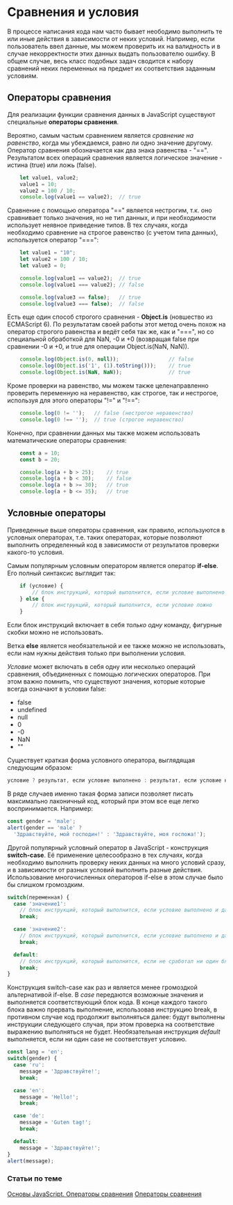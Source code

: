 # Сравнения и условия

В процессе написания кода нам часто бывает неободимо выполнить те или иные действия в зависимости от неких условий. Например, если пользователь ввел данные, мы можем проверить их на валидность и в случае некорректности этих данных выдать пользователю ошибку. В общем случае, весь класс подобных задач сводится к набору сравнений неких переменных на предмет их соответствия заданным условиям.

## Операторы сравнения

Для реализации функции сравнения данных в JavaScript существуют специальные **операторы сравнения**.

Вероятно, самым частым сравнением является *сравнение на равенство*, когда мы убеждаемся, равно ли одно значение другому.
Оператор сравнения обозначается как два знака равенства - "==".
Результатом всех операций сравнения является логическое значение - истина (true) или ложь (false).

```javascript
    let value1, value2;
    value1 = 10;
    value2 = 100 / 10;
    console.log(value1 == value2);  // true
```

Сравнение с помощью оператора "==" является нестрогим, т.к. оно сравнивает только значения, но не тип данных, и при необходимости использует неявное приведение типов. В тех случаях, когда необходимо сравнение на строгое равенство (с учетом типа данных), используется оператор "===":

```javascript
    let value1 = "10";
    let value2 = 100 / 10;
    let value3 = 0;

    console.log(value1 == value2);  // true
    console.log(value1 === value2); // false

    console.log(value3 == false);   // true
    console.log(value3 === false);  // false
```

Есть еще один способ строгого сравнения - **Object.is** (новшество из ECMAScript 6).
По результатам своей работы этот метод очень похож на оператор строгого равенства и ведёт себя так же, как и "===", но со специальной обработкой для NaN, -0 и +0 (возвращая false при сравнении  -0 и +0, и true для операции Object.is(NaN, NaN)).

```javascript
    console.log(Object.is(0, null));                // false
    console.log(Object.is('1', (1).toString()));    // true
    console.log(Object.is(NaN, NaN));               // true
```

Кроме проверки на равенство, мы можем также целенаправленно проверить переменную на неравенство, как строгое, так и нестрогое, используя для этого операторы "!=" и "!==":

```javascript
    console.log(0 != '');   // false (нестрогое неравенство)
    console.log(0 !== '');  // true (строгое неравенство)
```

Конечно, при сравнении данных мы также можем использовать математические операторы сравнения: 

```javascript
    const a = 10;
    const b = 20;

    console.log(a + b > 25);    // true
    console.log(a + b < 30);    // false
    console.log(a + b >= 30);   // true
    console.log(a + b <= 35);   // true
```

## Условные операторы

Приведенные выше операторы сравнения, как правило, используются в условных операторах, т.е. таких операторах, которые позволяют выполнить определенный код в зависимости от результатов проверки какого-то условия.

Самым популярным условным оператором является оператор **if-else**.
Его полный синтаксис выглядит так:

```javascript
    if (условие) {
        // блок инструкций, который выполнится, если условие выполнено
    } else {
        // блок инструкций, который выполнится, если условие ложно
    }
```

Если блок инструкций включает в себя *только одну* команду, фигурные скобки можно не использовать.

Ветка **else** является необязательной и ее также можно не использовать, если нам нужны действия только при выполнении условия.

*Условие* может включать в себя одну или несколько операций сравнения, объединенных с помощью логических операторов. При этом важно помнить, что существуют значения, которые которые всегда означают в условии false:

- false
- undefined
- null
- 0
- -0
- NaN
- ""

Существует краткая форма условного оператора, выглядящая следующим образом:

```javascript
условие ? результат, если условие выполнено : результат, если условие не выполнено
```

В ряде случаев именно такая форма записи позволяет писать максимально лаконичный код, который при этом все еще легко воспринимается. Например:

```javascript
const gender = 'male';
alert(gender == 'male' ?
  'Здравствуйте, мой господин!' : 'Здравствуйте, моя госпожа!');
```

Другой популярный условный оператор в JavaScript - конструкция **switch-case**.
Её применение целесообразно в тех случаях, когда необходимо выполнить проверку неких данных на много условий сразу, и в зависимости от разных условий выполнить разные действия. Использование многочисленных операторов if-else в этом случае было бы слишком громоздким.

```javascript
switch(переменная) {
  case 'значение1':
    // блок инструкций, который выполнится, если условие выполнено и данные соответствуют значению 1
    break;

  case 'значение2':
    // блок инструкций, который выполнится, если условие выполнено и данные соответствуют значению 2
    break;

  default:
    // блок инструкций, который выполнится, если не сработал ни один блок выше
    break;
}
```

Конструкция switch-case как раз и является менее громоздкой альтернативой if-else. В *case* передаются возможные значения и выполняется соответствующий блок кода. В конце каждого такого блока важно прервать выполнение, использовав инструкцию break, в противном случае код продолжит выполняться далее: будут выполнены инструкции следующего случая, при этом проверка на соответствие выражению выполняться не будет. 
Необязательная инструкция *default* выполняется, если ни один case не соответствует условию.

```javascript
const lang = 'en';
switch(gender) {
  case 'ru':
    message = 'Здравствуйте!';
    break;

  case 'en':
    message = 'Hello!';
    break;

  case 'de':
    message = 'Guten tag!';
    break;

  default:
    message = 'Здравствуйте!';
}
alert(message);
```

### Статьи по теме

[Основы JavaScript. Операторы сравнения](https://learn.javascript.ru/comparison)
[Операторы сравнения](https://developer.mozilla.org/ru/docs/Web/JavaScript/Equality_comparisons_and_sameness)
